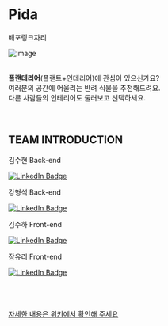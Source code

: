 # Pida

배포링크자리

![image](https://user-images.githubusercontent.com/55533303/164128088-ca97240c-882b-451c-95d6-754a28eb83f9.png)
<br/><br/>

**플랜테리어**(플랜트+인테리어)에 관심이 있으신가요? <br/>
여러분의 공간에 어울리는 반려 식물을 추천해드려요. <br/>
다른 사람들의 인테리어도 둘러보고 선택하세요. <br/><br/><br/>



## TEAM INTRODUCTION

<summary>김수현 Back-end</summary>

[![LinkedIn Badge](https://img.shields.io/badge/suxxzzy-181717?style=flat-square&logo=Github&logoColor=white&link=https://github.com/codestates/Pida/wiki/Team)](https://github.com/suxxzzy)

<summary>강형석 Back-end</summary>

[![LinkedIn Badge](https://img.shields.io/badge/neroaki-181717?style=flat-square&logo=Github&logoColor=white&link=https://github.com/codestates/Pida/wiki/Team)](https://github.com/neroaki)

 <summary>김수하 Front-end</summary>

[![LinkedIn Badge](https://img.shields.io/badge/osuhao-181717?style=flat-square&logo=Github&logoColor=white&link=https://github.com/codestates/Pida/wiki/Team)](https://github.com/osuhao)


  <summary>장유리 Front-end</summary>
  
[![LinkedIn Badge](https://img.shields.io/badge/yuriiiiiiiiiii-181717?style=flat-square&logo=Github&logoColor=white&link=https://github.com/codestates/Pida/wiki/Team)](https://github.com/yuriiiiiiiiiii)


<br/><br/><br/> 
[자세한 내용은 위키에서 확인해 주세요](https://github.com/codestates/Pida/wiki)
